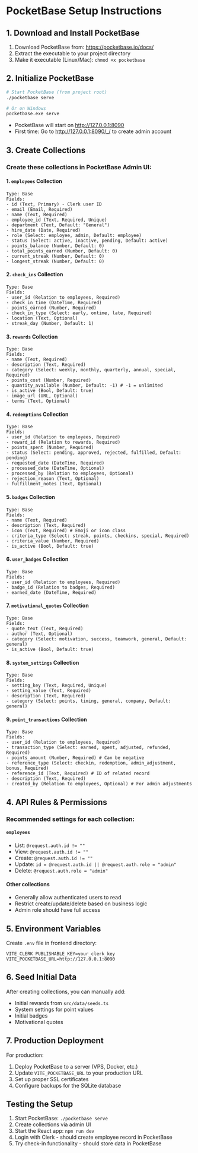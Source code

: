 # PocketBase Setup Instructions

## 1. Download and Install PocketBase

1. Download PocketBase from: https://pocketbase.io/docs/
2. Extract the executable to your project directory
3. Make it executable (Linux/Mac): `chmod +x pocketbase`

## 2. Initialize PocketBase

```bash
# Start PocketBase (from project root)
./pocketbase serve

# Or on Windows
pocketbase.exe serve
```

- PocketBase will start on http://127.0.0.1:8090
- First time: Go to http://127.0.0.1:8090/_/ to create admin account

## 3. Create Collections

### Create these collections in PocketBase Admin UI:

#### 1. `employees` Collection
```
Type: Base
Fields:
- id (Text, Primary) - Clerk user ID
- email (Email, Required)
- name (Text, Required)
- employee_id (Text, Required, Unique)
- department (Text, Default: "General")
- hire_date (Date, Required)
- role (Select: employee, admin, Default: employee)
- status (Select: active, inactive, pending, Default: active)
- points_balance (Number, Default: 0)
- total_points_earned (Number, Default: 0)
- current_streak (Number, Default: 0)
- longest_streak (Number, Default: 0)
```

#### 2. `check_ins` Collection
```
Type: Base
Fields:
- user_id (Relation to employees, Required)
- check_in_time (DateTime, Required)
- points_earned (Number, Required)
- check_in_type (Select: early, ontime, late, Required)
- location (Text, Optional)
- streak_day (Number, Default: 1)
```

#### 3. `rewards` Collection
```
Type: Base
Fields:
- name (Text, Required)
- description (Text, Required)
- category (Select: weekly, monthly, quarterly, annual, special, Required)
- points_cost (Number, Required)
- quantity_available (Number, Default: -1) # -1 = unlimited
- is_active (Bool, Default: true)
- image_url (URL, Optional)
- terms (Text, Optional)
```

#### 4. `redemptions` Collection
```
Type: Base
Fields:
- user_id (Relation to employees, Required)
- reward_id (Relation to rewards, Required)
- points_spent (Number, Required)
- status (Select: pending, approved, rejected, fulfilled, Default: pending)
- requested_date (DateTime, Required)
- processed_date (DateTime, Optional)
- processed_by (Relation to employees, Optional)
- rejection_reason (Text, Optional)
- fulfillment_notes (Text, Optional)
```

#### 5. `badges` Collection
```
Type: Base
Fields:
- name (Text, Required)
- description (Text, Required)
- icon (Text, Required) # Emoji or icon class
- criteria_type (Select: streak, points, checkins, special, Required)
- criteria_value (Number, Required)
- is_active (Bool, Default: true)
```

#### 6. `user_badges` Collection
```
Type: Base
Fields:
- user_id (Relation to employees, Required)
- badge_id (Relation to badges, Required)
- earned_date (DateTime, Required)
```

#### 7. `motivational_quotes` Collection
```
Type: Base
Fields:
- quote_text (Text, Required)
- author (Text, Optional)
- category (Select: motivation, success, teamwork, general, Default: general)
- is_active (Bool, Default: true)
```

#### 8. `system_settings` Collection
```
Type: Base
Fields:
- setting_key (Text, Required, Unique)
- setting_value (Text, Required)
- description (Text, Required)
- category (Select: points, timing, general, company, Default: general)
```

#### 9. `point_transactions` Collection
```
Type: Base
Fields:
- user_id (Relation to employees, Required)
- transaction_type (Select: earned, spent, adjusted, refunded, Required)
- points_amount (Number, Required) # Can be negative
- reference_type (Select: checkin, redemption, admin_adjustment, bonus, Required)
- reference_id (Text, Required) # ID of related record
- description (Text, Required)
- created_by (Relation to employees, Optional) # For admin adjustments
```

## 4. API Rules & Permissions

### Recommended settings for each collection:

#### `employees`
- List: `@request.auth.id != ""`
- View: `@request.auth.id != ""`
- Create: `@request.auth.id != ""`
- Update: `id = @request.auth.id || @request.auth.role = "admin"`
- Delete: `@request.auth.role = "admin"`

#### Other collections
- Generally allow authenticated users to read
- Restrict create/update/delete based on business logic
- Admin role should have full access

## 5. Environment Variables

Create `.env` file in frontend directory:
```
VITE_CLERK_PUBLISHABLE_KEY=your_clerk_key
VITE_POCKETBASE_URL=http://127.0.0.1:8090
```

## 6. Seed Initial Data

After creating collections, you can manually add:
- Initial rewards from `src/data/seeds.ts`
- System settings for point values
- Initial badges
- Motivational quotes

## 7. Production Deployment

For production:
1. Deploy PocketBase to a server (VPS, Docker, etc.)
2. Update `VITE_POCKETBASE_URL` to your production URL
3. Set up proper SSL certificates
4. Configure backups for the SQLite database

## Testing the Setup

1. Start PocketBase: `./pocketbase serve`
2. Create collections via admin UI
3. Start the React app: `npm run dev`
4. Login with Clerk - should create employee record in PocketBase
5. Try check-in functionality - should store data in PocketBase